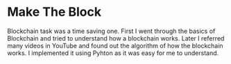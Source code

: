 # Make The Block
Blockchain task was a time saving one. First I went through the basics of Blockchain and tried to understand how a blockchain works. Later I referred many videos in YouTube and found out the algorithm of how the blockchain works. I implemented it using Pyhton as it was easy for me to understand. 
